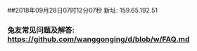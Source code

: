 ##2018年09月28日07时12分07秒 新址: 159.65.192.51
### 兔友常见问题及解答: https://github.com/wanggonging/d/blob/w/FAQ.md
